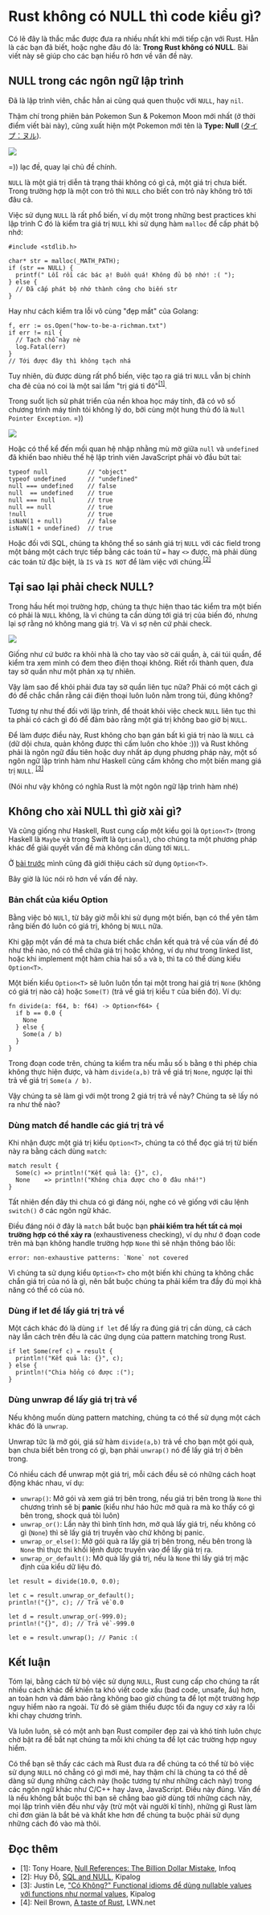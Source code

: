 # Rust không có NULL thì code kiểu gì?

Có lẽ đây là thắc mắc được đưa ra nhiều nhất khi mới tiếp cận với Rust. Hẳn là các bạn đã biết, hoặc nghe đâu đó là: **Trong Rust không có NULL**. Bài viết này sẽ giúp cho các bạn hiểu rõ hơn về vấn đề này.

## NULL trong các ngôn ngữ lập trình 

Đã là lập trình viên, chắc hẳn ai cũng quá quen thuộc với `NULL`, hay `nil`.

Thậm chí trong phiên bản Pokemon Sun & Pokemon Moon mới nhất (ở thời điểm viết bài này), cũng xuất hiện một Pokemon mới tên là **Type: Null** ([タイプ：ヌル][pkmnull]).

![](img/typenull.jpg)

=)) lạc đề, quay lại chủ đề chính.

`NULL` là một giá trị diễn tả trạng thái không có gì cả, một giá trị chưa biết. Trong trường hợp là một con trỏ thì `NULL` cho biết con trỏ này không trỏ tới đâu cả.

Việc sử dụng `NULL` là rất phổ biến, ví dụ một trong những best practices khi lập trình C đó là kiểm tra giá trị `NULL` khi sử dụng hàm `malloc` để cấp phát bộ nhớ:

```
#include <stdlib.h>

char* str = malloc(_MATH_PATH);
if (str == NULL) {
  printf(" Lỗi rồi các bác ạ! Buồn quá! Không đủ bộ nhớ! :( ");
} else {
  // Đã cấp phát bộ nhớ thành công cho biến str
}
```

Hay như cách kiểm tra lỗi vô cùng "đẹp mắt" của Golang:

```
f, err := os.Open("how-to-be-a-richman.txt")
if err != nil {
  // Tạch chỗ này nè 
  log.Fatal(err)
}
// Tới được đây thì không tạch nhá 
```

Tuy nhiên, dù được dùng rất phổ biến, việc tạo ra giá tri `NULL` vẫn bị chính cha đẻ của nó coi là một sai lầm "trị giá tỉ đô"<sup>[[1]][ref]</sup>.

Trong suốt lịch sử phát triển của nền khoa học máy tính, đã có vô số chương trình máy tính tỏi không lý do, bởi cùng một hung thủ đó là `Null Pointer Exception`. =))

![](img/nullpointermeme.jpeg)

Hoặc có thể kể đến mối quan hệ nhập nhằng mù mờ giữa `null` và `undefined` đã khiến bao nhiêu thế hệ lập trình viên JavaScript phải vò đầu bứt tai:

```
typeof null           // "object"
typeof undefined      // "undefined"
null === undefined    // false
null  == undefined    // true
null === null         // true
null == null          // true
!null                 // true
isNaN(1 + null)       // false
isNaN(1 + undefined)  // true
```

Hoặc đối với SQL, chúng ta không thể so sánh giá trị `NULL` với các field trong một bảng một cách trực tiếp bằng các toán tử `=` hay `<>` được, mà phải dùng các toán tử đặc biệt, là `IS` và `IS NOT` để làm việc với chúng.<sup>[[2]][ref]</sup>

## Tại sao lại phải check NULL?

Trong hầu hết mọi trường hợp, chúng ta thực hiện thao tác kiểm tra một biến có phải là `NULL` không, là vì chúng ta cần dùng tới giá trị của biến đó, nhưng lại sợ rằng nó không mang giá trị. Và vì sợ nên cứ phải check.

![](img/nullpointer.jpeg)

Giống như cứ bước ra khỏi nhà là cho tay vào sờ cái quần, à, cái túi quần, để kiểm tra xem mình có đem theo điện thoại không. Riết rồi thành quen, đưa tay sờ quần như một phản xạ tự nhiên.

Vậy làm sao để khỏi phải đưa tay sờ quần liên tục nữa? Phải có một cách gì đó để chắc chắn rằng cái điện thoại luôn luôn nằm trong túi, đúng không?

Tương tự như thế đối với lập trình, để thoát khỏi việc check `NULL` liên tục thì ta phải có cách gì đó để đảm bảo rằng một giá trị không bao giờ bị `NULL`.

Để làm được điều này, Rust không cho bạn gán bất kì giá trị nào là `NULL` cả (dữ dội chưa, quản không được thì cấm luôn cho khỏe :))) và Rust không phải là ngôn ngữ đầu tiên hoặc duy nhất áp dụng phương pháp này, một số ngôn ngữ lập trình hàm như Haskell cũng cấm không cho một biến mang giá trị `NULL`. <sup>[[3]][maybe-monad]</sup>

(Nói như vậy không có nghĩa Rust là một ngôn ngữ lập trình hàm nhé)

## Không cho xài NULL thì giờ xài gì?

Và cũng giống như Haskell, Rust cung cấp một kiểu gọi là `Option<T>` (trong Haskell là `Maybe` và trong Swift là `Optional`), cho chúng ta một phương pháp khác để giải quyết vấn đề mà không cần dùng tới `NULL`. 

Ở [bài trước](https://huytd.github.io/posts/rust-binary-tree-traversal.html) mình cũng đã giới thiệu cách sử dụng `Option<T>`.

Bây giờ là lúc nói rõ hơn về vấn đề này.

### Bản chất của kiểu Option

Bằng việc bỏ `NULl`, từ bây giờ mỗi khi sử dụng một biến, bạn có thể yên tâm rằng biến đó luôn có giá trị, không bị `NULL` nữa.

Khi gặp một vấn đề mà ta chưa biết chắc chắn kết quả trả về của vấn đề đó như thế nào, nó có thể chứa giá trị hoặc không, ví dụ như trong linked list, hoặc khi implement một hàm chia hai số `a` và `b`, thì ta có thể dùng kiểu `Option<T>`.

Một biến kiểu `Option<T>` sẽ luôn luôn tồn tại một trong hai giá trị `None` (không có giá trị nào cả) hoặc `Some(T)` (trả về giá trị kiểu `T` của biến đó). Ví dụ:

```
fn divide(a: f64, b: f64) -> Option<f64> {
  if b == 0.0 {
    None
  } else {
    Some(a / b)
  }
}
```

Trong đoạn code trên, chúng ta kiểm tra nếu mẫu số `b` bằng `0` thì phép chia không thực hiện được, và hàm `divide(a,b)` trả về giá trị `None`, ngược lại thì trả về giá trị `Some(a / b)`.

Vậy chúng ta sẽ làm gì với một trong 2 giá trị trả về này? Chúng ta sẽ lấy nó ra như thế nào?

### Dùng match để handle các giá trị trả về

Khi nhận được một giá trị kiểu `Option<T>`, chúng ta có thể đọc giá trị từ biến này ra bằng cách dùng `match`:

```
match result {
  Some(c) => println!("Kết quả là: {}", c),
  None    => println!("Không chia được cho 0 đâu nhá!")
}
```

Tất nhiên đến đây thì chưa có gì đáng nói, nghe có vẻ giống với câu lệnh `switch()` ở các ngôn ngữ khác.

Điều đáng nói ở đây là `match` bắt buộc bạn **phải kiểm tra hết tất cả mọi trường hợp có thể xảy ra** (exhaustiveness checking), ví dụ như ở đoạn code trên mà bạn không handle trường hợp `None` thì sẽ nhận thông báo lỗi:

```
error: non-exhaustive patterns: `None` not covered
```

Vì chúng ta sử dụng kiểu `Option<T>` cho một biến khi chúng ta không chắc chắn giá trị của nó là gì, nên bắt buộc chúng ta phải kiểm tra đầy đủ mọi khả năng có thể có của nó. 

### Dùng if let để lấy giá trị trả về 

Một cách khác đó là dùng `if let` để lấy ra đúng giá trị cần dùng, cả cách này lẫn cách trên đều là các ứng dụng của pattern matching trong Rust.

```
if let Some(ref c) = result {
  println!("Kết quả là: {}", c);
} else {
  println!("Chia hổng có được :(");
}
```

### Dùng unwrap để lấy giá trị trả về 

Nếu không muốn dùng pattern matching, chúng ta có thể sử dụng một cách khác đó là `unwrap`.

Unwrap tức là mở gói, giá sử hàm `divide(a,b)` trả về cho bạn một gói quà, bạn chưa biết bên trong có gì, bạn phải `unwrap()` nó để lấy giá trị ở bên trong.

Có nhiều cách để unwrap một giá trị, mỗi cách đều sẽ có những cách hoạt động khác nhau, ví dụ:

- `unwrap()`: Mở gói và xem giá trị bên trong, nếu giá trị bên trong là `None` thì chương trình sẽ bị **panic** (kiểu như háo hức mở quà ra mà ko thấy có gì bên trong, shock quá tỏi luôn)
- `unwrap_or()`: Lần này thì bình tĩnh hơn, mở quà lấy giá trị, nếu không có gì (`None`) thì sẽ lấy giá trị truyền vào chứ không bị panic.
- `unwrap_or_else()`: Mở gói quà ra lấy giá trị bên trong, nếu bên trong là `None` thì thực thi khối lệnh được truyền vào để lấy giá trị ra.
- `unwrap_or_default()`: Mở quà lấy giá trị, nếu là `None` thì lấy giá trị mặc định của kiểu dữ liệu đó.

```
let result = divide(10.0, 0.0);

let c = result.unwrap_or_default();
println!("{}", c); // Trả về 0.0

let d = result.unwrap_or(-999.0);
println!("{}", d); // Trả về -999.0

let e = result.unwrap(); // Panic :(
```

## Kết luận

Tóm lại, bằng cách từ bỏ việc sử dụng `NULL`, Rust cung cấp cho chúng ta rất nhiều cách khác để khiến ta khó viết code xấu (bad code, unsafe, ẩu) hơn, an toàn hơn và đảm bảo rằng không bao giờ chúng ta để lọt một trường hợp nguy hiểm nào ra ngoài. Từ đó sẽ giảm thiểu được tối đa nguy cơ xảy ra lỗi khi chạy chương trình.

Và luôn luôn, sẽ có một anh bạn Rust compiler đẹp zai và khó tính luôn chực chờ bật ra để bắt nạt chúng ta mỗi khi chúng ta để lọt các trường hợp nguy hiểm.


Có thể bạn sẽ thấy các cách mà Rust đưa ra để chúng ta có thể từ bỏ việc sử dụng `NULL` nó chẳng có gì mới mẻ, hay thậm chí là chúng ta có thể dễ dàng sử dụng những cách này (hoặc tương tự như những cách này) trong các ngôn ngữ khác như C/C++ hay Java, JavaScript. Điều này đúng. Vấn đề là nếu không bắt buộc thì bạn sẽ chẳng bao giờ dùng tới những cách này, mọi lập trình viên đều như vậy (trừ một vài người kĩ tính), những gì Rust làm chỉ đơn giản là bắt bẻ và khắt khe hơn để chúng ta buộc phải sử dụng những cách đó vào mà thôi.

## Đọc thêm

- [1]: Tony Hoare, [Null References: The Billion Dollar Mistake][billion-dollar-mistake], Infoq
- [2]: Huy Đỗ, [SQL and NULL][sql-null], Kipalog
- [3]: Justin Le, ["Có Không?" Functional idioms để dùng nullable values với functions như normal values][maybe-monad], Kipalog
- [4]: Neil Brown, [A taste of Rust][taste-of-rust], LWN.net

[ref]: #-c-th-m
[pkmnull]: http://bulbapedia.bulbagarden.net/wiki/Type:_Null_(Pok%C3%A9mon)
[sql-null]: https://kipalog.com/posts/SQL-and-NULL
[billion-dollar-mistake]: https://www.infoq.com/presentations/Null-References-The-Billion-Dollar-Mistake-Tony-Hoare
[maybe-monad]: https://kipalog.com/posts/Co-Khong---Functional-idioms-de-dung-nullable-values-voi-functions-nhu-normal-values--Phan-1
[taste-of-rust]: https://lwn.net/Articles/547145/
